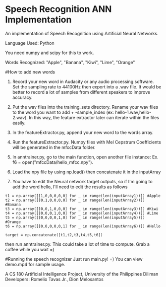 Speech Recognition ANN Implementation
=====================================

An implementation of Speech Recognition using Artificial Neural Networks. 

Language Used: Python

You need numpy and scipy for this to work.

Words Recognized: "Apple", "Banana", "Kiwi", "Lime", "Orange"


#How to add new words

1. Record your new word in Audacity or any audio processing software. Set the sampling rate to 44100Hz then export into a .wav file. It would be better to record a lot of samples from different speakers to improve accuracy.

2. Put the wav files into the training_sets directory. Rename your wav files to the word you want to add + -sample_index (ex: hello-1.wav,hello-2.wav). In this way, the feature extractor later can iterate within the files easily.

3. In the featureExtractor.py, append your new word to the words array.

4. Run the featureExtractor.py. Numpy files with Mel Cepstrum Coefficients will be generated in the mfccData folder.

5. In anntrainer.py, go to the main function, open another file instance: Ex. f6 = open("mfccData/hello_mfcc.npy").

6. Load the npy file by using np.load() then concatenate it in the inputArray

7. You have to edit the Neural network target outputs, so if I'm going to add the word hello, I'll need to edit the results as follows

```
t1 = np.array([[1,0,0,0,0,0] for _ in range(len(inputArray1))]) #Apple
t2 = np.array([[0,1,0,0,0,0] for _ in range(len(inputArray2))]) #Banana
t3 = np.array([[0,0,1,0,0,0] for _ in range(len(inputArray3))]) #Kiwi
t4 = np.array([[0,0,0,1,0,0] for _ in range(len(inputArray4))]) #Lime
t5 = np.array([[0,0,0,0,1,0] for _ in range(len(inputArray5))]) #Orange
t6 = np.array([[0,0,0,0,0,1] for _ in range(len(inputArray6))]) #Hello

target = np.concatenate([t1,t2,t3,t4,t5,t6])
```

then run anntrainer.py. This could take a lot of time to compute. Grab a coffee while you wait =)

#Running the speech recognizer
Just run main.py! =)
You can view demo.mp4 for sample usage.


A CS 180 Artificial Intelligence Project, University of the Philippines Diliman
Developers: Romelio Tavas Jr., Dion Melosantos
